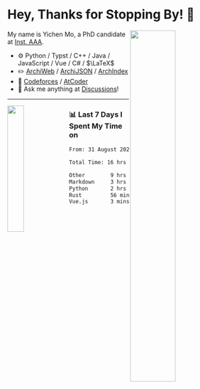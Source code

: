 # Hey, Thanks for Stopping By! 🦭

<picture>
    <source media="(prefers-color-scheme: dark)" srcset="https://github-readme-stats.vercel.app/api?username=amomorning&show_icons=true&theme=noctis_minimus&hide=issues">
    <img align="right" width="45%" src="https://github-readme-stats.vercel.app/api?username=amomorning&show_icons=true&theme=graywhite&hide=issues">
</picture>


My name is Yichen Mo, a PhD candidate at [Inst. AAA](https://archialgo.com).

-   :gear: Python / Typst / C++ / Java / JavaScript / Vue / C# / $\LaTeX$ 
-   :pencil2: [ArchiWeb](https://web.archialgo.com) / [ArchiJSON](https://www.food4rhino.com/en/app/archijson) / [ArchIndex](https://index.archialgo.com/) 
-   :abacus: [Codeforces](https://codeforces.com/profile/LaPluma) / [AtCoder](https://atcoder.jp/users/amomorning)
-   :thought_balloon: Ask me anything at [Discussions](https://github.com/amomorning/amomorning/discussions/new)!


---

<picture>
    <source media="(prefers-color-scheme: dark)" srcset="https://github-readme-stats.vercel.app/api/top-langs/?username=amomorning&hide=Mathematica&theme=noctis_minimus">
    <img align="left" width="27%" src="https://github-readme-stats.vercel.app/api/top-langs/?username=amomorning&hide=Mathematica&theme=graywhite">
</picture>

  
### 📊 Last 7 Days I Spent My Time on

<!--START_SECTION:waka-->

```txt
From: 31 August 2024 - To: 07 September 2024

Total Time: 16 hrs 50 mins

Other        9 hrs 28 mins   ██████████████░░░░░░░░░░░   56.25 %
Markdown     3 hrs 12 mins   ████▓░░░░░░░░░░░░░░░░░░░░   19.05 %
Python       2 hrs 59 mins   ████▒░░░░░░░░░░░░░░░░░░░░   17.78 %
Rust         56 mins         █▒░░░░░░░░░░░░░░░░░░░░░░░   05.63 %
Vue.js       3 mins          ░░░░░░░░░░░░░░░░░░░░░░░░░   00.39 %
```

<!--END_SECTION:waka-->　　
